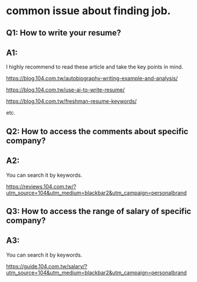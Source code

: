 # common issue about finding job.
## Q1: How to write your resume?
## A1:
I highly recommend to read these article and take the key points in mind.

https://blog.104.com.tw/autobiography-writing-example-and-analysis/

https://blog.104.com.tw/use-ai-to-write-resume/

https://blog.104.com.tw/freshman-resume-keywords/

etc.

## Q2: How to access the comments about specific company?
## A2:
You can search it by keywords.

https://reviews.104.com.tw/?utm_source=104&utm_medium=blackbar2&utm_campaign=personalbrand

## Q3: How to access the range of salary of specific company?
## A3:
You can search it by keywords.

https://guide.104.com.tw/salary/?utm_source=104&utm_medium=blackbar2&utm_campaign=personalbrand





